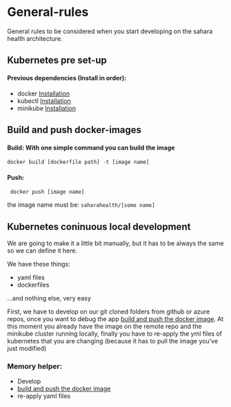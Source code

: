 # General-rules

General rules to be considered when you start developing on the sahara health architecture.

## Kubernetes pre set-up

#### Previous dependencies (Install in order):

- docker [Installation](https://docs.docker.com/engine/install/ubuntu/)
- kubectl [Installation](https://kubernetes.io/docs/tasks/tools/install-kubectl/)
- minikube [Installation](https://minikube.sigs.k8s.io/docs/start/)

## Build and push docker-images

#### Build: With one simple command you can build the image

`docker build [dockerfile path] -t [image name]`

#### Push:

` docker push [image name]`

the image name must be: `saharahealth/[some name]`

## Kubernetes coninuous local development

We are going to make it a little bit manually, but it has to be always the same so we can define it here.

We have these things:

- yaml files
- dockerfiles

...and nothing else, very easy

First, we have to develop on our git cloned folders from github or azure repos, once you want to debug the app [build and push the docker image](##build-docker-images). At this moment you already have the image on the remote repo and the minikube cluster running locally, finally you have to re-apply the yml files of kubernetes that you are changing (because it has to pull the image you've just modified)

### Memory helper:

- Develop
- [build and push the docker image](##build-docker-images)
- re-apply yaml files
